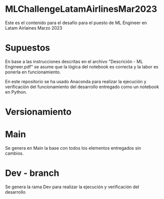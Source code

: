 # MLChallengeLatamAirlinesMar2023
Este es el contenido para el desafío para el puesto de ML Engineer en Latam Airlaines Marzo 2023

# Supuestos
En base a las instrucciones descritas en el archivo "Descrición - ML Engineer.pdf" se asume que la lógica del notebook es correcta y la labor
es ponerla en funcionamiento.

En este repositorio se ha usado Anaconda para realizar la ejecución y verificación del funcionamiento del desarrollo entregado como un notebook en Python.

# Versionamiento
# Main
Se genera en Main la base con todos los elementos entregados sin cambios.

# Dev - branch
Se genera la rama Dev para realizar la ejecución y verificación del desarrollo




